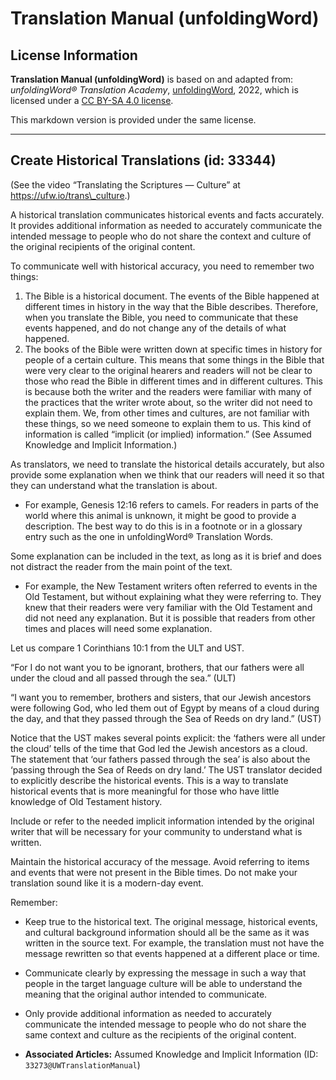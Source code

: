 # Translation Manual (unfoldingWord)

## License Information

**Translation Manual (unfoldingWord)** is based on and adapted from: _unfoldingWord® Translation Academy_, [unfoldingWord](https://unfoldingword.org/utw), 2022, which is licensed under a [CC BY-SA 4.0 license](https://creativecommons.org/licenses/by-sa/4.0/legalcode.en).

This markdown version is provided under the same license.



--------------------------------

## Create Historical Translations (id: 33344)

(See the video “Translating the Scriptures — Culture” at https://ufw.io/trans\_culture.)

A historical translation communicates historical events and facts accurately. It provides additional information as needed to accurately communicate the intended message to people who do not share the context and culture of the original recipients of the original content.

To communicate well with historical accuracy, you need to remember two things:

1. The Bible is a historical document. The events of the Bible happened at different times in history in the way that the Bible describes. Therefore, when you translate the Bible, you need to communicate that these events happened, and do not change any of the details of what happened.
2. The books of the Bible were written down at specific times in history for people of a certain culture. This means that some things in the Bible that were very clear to the original hearers and readers will not be clear to those who read the Bible in different times and in different cultures. This is because both the writer and the readers were familiar with many of the practices that the writer wrote about, so the writer did not need to explain them. We, from other times and cultures, are not familiar with these things, so we need someone to explain them to us. This kind of information is called “implicit (or implied) information.” (See Assumed Knowledge and Implicit Information.)

As translators, we need to translate the historical details accurately, but also provide some explanation when we think that our readers will need it so that they can understand what the translation is about.

* For example, Genesis 12:16 refers to camels. For readers in parts of the world where this animal is unknown, it might be good to provide a description. The best way to do this is in a footnote or in a glossary entry such as the one in unfoldingWord® Translation Words.

Some explanation can be included in the text, as long as it is brief and does not distract the reader from the main point of the text.

* For example, the New Testament writers often referred to events in the Old Testament, but without explaining what they were referring to. They knew that their readers were very familiar with the Old Testament and did not need any explanation. But it is possible that readers from other times and places will need some explanation.

Let us compare 1 Corinthians 10:1 from the ULT and UST.

“For I do not want you to be ignorant, brothers, that our fathers were all under the cloud and all passed through the sea.” (ULT)

“I want you to remember, brothers and sisters, that our Jewish ancestors were following God, who led them out of Egypt by means of a cloud during the day, and that they passed through the Sea of Reeds on dry land.” (UST)

Notice that the UST makes several points explicit: the ‘fathers were all under the cloud’ tells of the time that God led the Jewish ancestors as a cloud. The statement that ‘our fathers passed through the sea’ is also about the ‘passing through the Sea of Reeds on dry land.’ The UST translator decided to explicitly describe the historical events. This is a way to translate historical events that is more meaningful for those who have little knowledge of Old Testament history.

Include or refer to the needed implicit information intended by the original writer that will be necessary for your community to understand what is written.

Maintain the historical accuracy of the message. Avoid referring to items and events that were not present in the Bible times. Do not make your translation sound like it is a modern\-day event.

Remember:

* Keep true to the historical text. The original message, historical events, and cultural background information should all be the same as it was written in the source text. For example, the translation must not have the message rewritten so that events happened at a different place or time.
* Communicate clearly by expressing the message in such a way that people in the target language culture will be able to understand the meaning that the original author intended to communicate.
* Only provide additional information as needed to accurately communicate the intended message to people who do not share the same context and culture as the recipients of the original content.

* **Associated Articles:** Assumed Knowledge and Implicit Information (ID: `33273@UWTranslationManual`)

